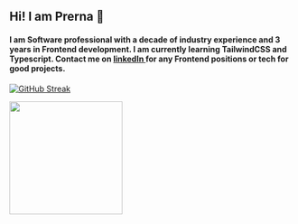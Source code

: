## Hi! I am Prerna 👋
#### I am Software professional with a decade of industry experience and 3 years in Frontend development. I am currently learning TailwindCSS and Typescript. Contact me on <a href="https://www.linkedin.com/in/prerna-lele/"> linkedIn </a> for any Frontend positions or tech for good projects. 

[![GitHub Streak](https://streak-stats.demolab.com/?user=DenverCoder1)](https://git.io/streak-stats)

<a href="https://github.com/prernalele/convoychat">
  <img height=200 align="center" src="https://github-readme-stats.vercel.app/api/top-langs?username=prernalele&layout=compact&langs_count=8&card_width=320" />
</a>






<!--
**prernalele/prernalele** is a ✨ _special_ ✨ repository because its `README.md` (this file) appears on your GitHub profile.

Here are some ideas to get you started:

- 🔭 I’m currently working on ...
- 🌱 I’m currently learning ...
- 👯 I’m looking to collaborate on ...
- 🤔 I’m looking for help with ...
- 💬 Ask me about ...
- 📫 How to reach me: ...
- 😄 Pronouns: ...
- ⚡ Fun fact: ...
-->
